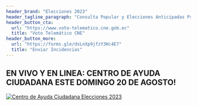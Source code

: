 ```yaml
---
header_brand: "Elecciones 2023"
header_tagline_paragraph: "Consulta Popular y Elecciones Anticipadas Presidenciales y Legislativas 2023 "
header_button_cta:
  url: "https://www.voto-telematico.cne.gob.ec"
  title: "Voto Telemático CNE"
header_button_more:
  url: "https://forms.gle/dsLnXp9jfzY3Hc4E7"
  title: "Enviar Incidencias"
---
```

## EN VIVO Y EN LINEA: CENTRO DE AYUDA CIUDADANA ESTE DOMINGO 20 DE AGOSTO!
[![Centro de Ayuda Ciudadana Elecciones 2023](images/Centro%20de%20Ayuda%20Ciudadana.jpg)](https://nofec.no/)

